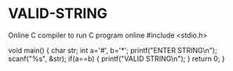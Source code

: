 
# VALID-STRING




Online C compiler to run C program online
#include <stdio.h>

void  main() {
    char str;
    int a='#', b='*';
    printf("ENTER  STRING\n");
    scanf("%s", &str);
    if(a==b)
    {
        printf("VALID STRING\n");
    }
    return 0;
}
